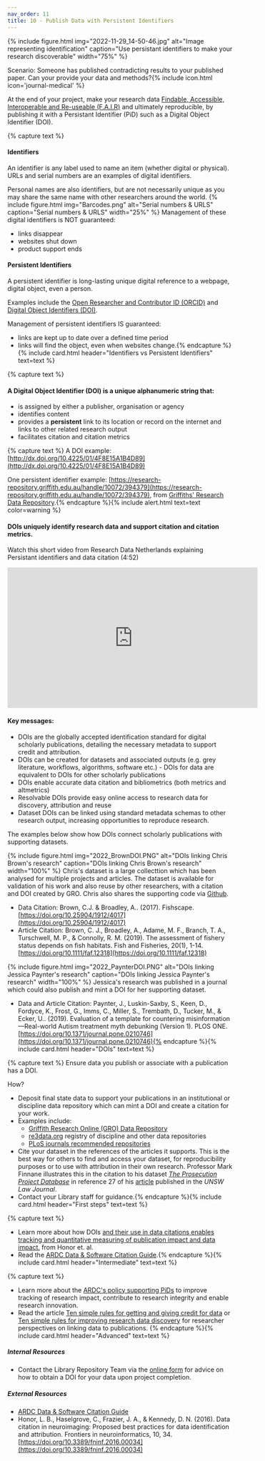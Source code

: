 ```yaml
---
nav_order: 11
title: 10 - Publish Data with Persistent Identifiers 
---
```


{% include figure.html img="2022-11-29_14-50-46.jpg" alt="Image representing identification" caption="Use persistant identifiers to make your research discoverable" width="75%" %}

<div class="p-3 mb-2 bg-secondary text-white">Scenario: Someone has published contradicting results to your published paper. Can your provide your data and methods?{% include icon.html icon='journal-medical' %}</div> 


At the end of your project, make your research data [Findable, Accessible, Interoperable and Re-useable (F.A.I.R)](https://ardc.edu.au/resource/fair-data/) and ultimately reproducible, by publishing it with a Persistant Identifier (PiD) such as a Digital Object Identifier (DOI).


{% capture text %}
#### Identifiers

An identifier is any label used to name an item (whether digital or physical).  URLs and serial numbers are an examples of digital identifiers. 

Personal names are also identifiers, but are not necessarily unique as you may share the same name with other researchers around the world.
{% include figure.html img="Barcodes.png" alt="Serial numbers & URLS" caption="Serial numbers & URLS" width="25%" %}
Management of these digital identifiers is NOT guaranteed:

* links disappear
* websites shut down
* product support ends

#### Persistent Identifiers

A persistent identifier is long-lasting unique digital reference to a webpage, digital object, even a person.

Examples include the [Open Researcher and Contributor ID (ORCID)](https://orcid.org/) and [Digital Object Identifiers (DOI)](https://www.doi.org/).

Management of persistent identifiers IS guaranteed:

* links are kept up to date over a defined time period
* links will find the object, even when websites change.{% endcapture %}{% include card.html header="Identifiers vs Persistent Identifiers" text=text %}

{% capture text %}
#### A Digital Object Identifier (DOI) is a unique alphanumeric string that:

* is assigned by either a publisher, organisation or agency 
* identifies content
* provides a **persistent** link to its location or record on the internet and links to other related research output
* facilitates citation and citation metrics 

{% capture text %}
A DOI example: [http://dx.doi.org/10.4225/01/4F8E15A1B4D89](http://dx.doi.org/10.4225/01/4F8E15A1B4D89)

One persistent identifier example: [https://research-repository.griffith.edu.au/handle/10072/394379](https://research-repository.griffith.edu.au/handle/10072/394379), from [Griffiths' Research Data Repository](https://research-repository.griffith.edu.au/).{% endcapture %}{% include alert.html text=text color=warning %}

#### DOIs uniquely identify research data and support citation and citation metrics.

Watch this short video from Research Data Netherlands explaining Persistant identifiers and data citation (4:52) 

<iframe width="560" height="315" src="https://www.youtube.com/embed/PgqtiY7oZ6k" title="YouTube video player" frameborder="0" allow="accelerometer; autoplay; clipboard-write; encrypted-media; gyroscope; picture-in-picture" allowfullscreen></iframe>


#### Key messages:
* DOIs are the globally accepted identification standard for digital scholarly publications, detailing the necessary metadata to support credit and attribution.
* DOIs can be created for datasets and associated outputs (e.g. grey literature, workflows, algorithms, software etc.) - DOIs for data are equivalent to DOIs for other scholarly publications
* DOIs enable accurate data citation and bibliometrics (both metrics and altmetrics)
* Resolvable DOIs provide easy online access to research data for discovery, attribution and reuse
* Dataset DOIs can be linked using standard metadata schemas to other research output, increasing opportunities to reproduce research.

The examples below show how DOIs connect scholarly publications with supporting datasets.

{% include figure.html img="2022_BrownDOI.PNG" alt="DOIs linking Chris Brown's research" caption="DOIs linking Chris Brown's research" width="100%" %}
Chris's dataset is a large collecttion which has been analysed for multiple projects and articles. The dataset is available for validation of his work and also reuse by other researchers, with a citation and DOI created by GRO. Chris also shares the supporting code via [Github](https://github.com/cbrown5/fishscape/blob/master/data-raw/fish-hab-db_v1.csv).
* Data Citation: Brown, C.J. & Broadley, A.. (2017). Fishscape. [https://doi.org/10.25904/1912/4017](https://doi.org/10.25904/1912/4017)
* Article Citation: Brown, C. J., Broadley, A., Adame, M. F., Branch, T. A., Turschwell, M. P., & Connolly, R. M. (2019). The assessment of fishery status depends on fish habitats. Fish and Fisheries, 20(1), 1-14. [https://doi.org/10.1111/faf.12318](https://doi.org/10.1111/faf.12318)

{% include figure.html img="2022_PaynterDOI.PNG" alt="DOIs linking Jessica Paynter's research" caption="DOIs linking Jessica Paynter's research" width="100%" %}
Jessica's research was published in a journal which could also publish and mint a DOI for her supporting dataset.
* Data and Article Citation: Paynter, J., Luskin-Saxby, S., Keen, D., Fordyce, K., Frost, G., Imms, C., Miller, S., Trembath, D., Tucker, M., & Ecker, U.. (2019). Evaluation of a template for countering misinformation—Real-world Autism treatment myth debunking (Version 1). PLOS ONE. [https://doi.org/10.1371/journal.pone.0210746](https://doi.org/10.1371/journal.pone.0210746){% endcapture %}{% include card.html header="DOIs" text=text %}


{% capture text %}
Ensure data you publish or associate with a publication has a DOI. 

How?
* Deposit final state data to support your publications in an institutional or discipline data repository which can mint a DOI and create a citation for your work. 
* Examples include:
  * [Griffith Research Online (GRO) Data Repository](https://research-repository.griffith.edu.au/handle/10072/392600) 
  * [re3data.org](https://www.re3data.org/) registry of discipline and other data repositories
  * [PLoS journals recommended repositories](https://journals.plos.org/plosone/s/recommended-repositories)
* Cite your dataset in the references of the articles it supports.  This is the best way for others to find and access your dataset, for reproducibility purposes or to use with attribution in their own research. Professor Mark Finnane illustrates this in the citation to his dataset [*The Prosecution Project Database*](https://prosecutionproject.griffith.edu.au/dataverse/) in reference 27 of his [article](https://research-repository.griffith.edu.au/handle/10072/340488) published in the *UNSW Law Journal*.
* Contact your Library staff for guidance.{% endcapture %}{% include card.html header="First steps" text=text %}

{% capture text %}
* Learn more about how DOIs [and their use in data citations enables tracking and quantitative measuring of publication impact and data impact.](https://www.frontiersin.org/articles/10.3389/fninf.2016.00034/full) from Honor et. al.
* Read the [ARDC Data & Software Citation Guide](https://ardc.edu.au/resource/data-and-software-citation/).{% endcapture %}{% include card.html header="Intermediate" text=text %}

{% capture text %}
* Learn more about the [ARDC's policy supporting PiDs](https://ardc.edu.au/resource/ardc-persistent-identifiers-policy/) to improve tracking of research impact, contribute to research integrity and enable research innovation.
* Read the article [Ten simple rules for getting and giving credit for data](https://doi.org/10.1371/journal.pcbi.1010476) or [Ten simple rules for improving research data discovery](https://doi.org/10.1371/journal.pcbi.1009768) for researcher perspectives on linking data to publications. {% endcapture %}{% include card.html header="Advanced" text=text %}

##### Internal Resources
* Contact the Library Repository Team via the [online form](https://intranet.secure.griffith.edu.au/library/forms/help) for advice on how to obtain a DOI for your data upon project completion.

##### External Resources
* [ARDC Data & Software Citation Guide](https://ardc.edu.au/resource/data-and-software-citation/)
* Honor, L. B., Haselgrove, C., Frazier, J. A., & Kennedy, D. N. (2016). Data citation in neuroimaging: Proposed best practices for data identification and attribution. Frontiers in neuroinformatics, 10, 34. [https://doi.org/10.3389/fninf.2016.00034](https://doi.org/10.3389/fninf.2016.00034)
